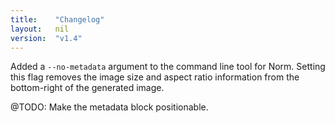 ```yaml
---
title:    "Changelog"
layout:   nil
version:  "v1.4"
---
```

Added a `--no-metadata` argument to the command line tool for Norm.
Setting this flag removes the image size and aspect ratio information
from the bottom-right of the generated image.

@TODO: Make the metadata block positionable.

